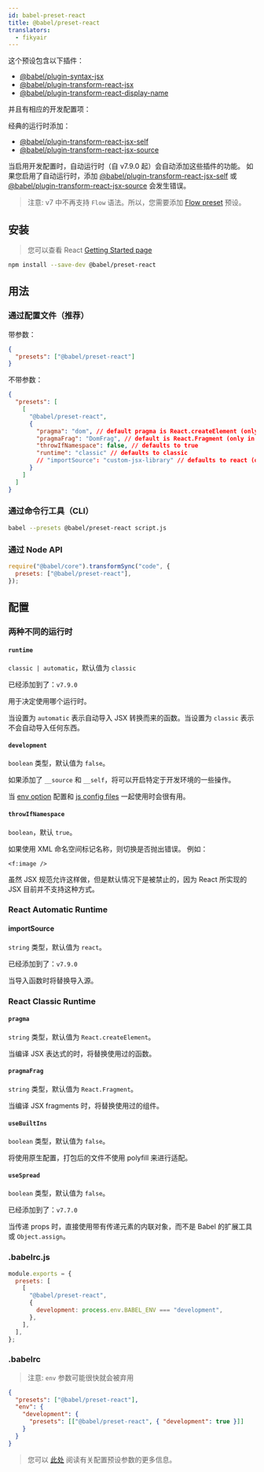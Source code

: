 ```yaml
---
id: babel-preset-react
title: @babel/preset-react
translators:
  - fikyair
---
```


这个预设包含以下插件：

- [@babel/plugin-syntax-jsx](plugin-syntax-jsx.md)
- [@babel/plugin-transform-react-jsx](plugin-transform-react-jsx.md)
- [@babel/plugin-transform-react-display-name](plugin-transform-react-display-name.md)

并且有相应的开发配置项：

经典的运行时添加：

- [@babel/plugin-transform-react-jsx-self](plugin-transform-react-jsx-self.md)
- [@babel/plugin-transform-react-jsx-source](plugin-transform-react-jsx-source.md)

当启用开发配置时，自动运行时（自 v7.9.0 起）会自动添加这些插件的功能。
如果您启用了自动运行时，添加 [@babel/plugin-transform-react-jsx-self](plugin-transform-react-jsx-self.md) 或 [@babel/plugin-transform-react-jsx-source](plugin-transform-react-jsx-source.md) 会发生错误。

> 注意: v7 中不再支持 `Flow` 语法。所以，您需要添加 [Flow preset](preset-flow.md) 预设。

## 安装

> 您可以查看 React [Getting Started page](https://facebook.github.io/react/docs/hello-world.html)

```sh
npm install --save-dev @babel/preset-react
```

## 用法

### 通过配置文件（推荐）

带参数：

```json
{
  "presets": ["@babel/preset-react"]
}
```

不带参数：

```json
{
  "presets": [
    [
      "@babel/preset-react",
      {
        "pragma": "dom", // default pragma is React.createElement (only in classic runtime)
        "pragmaFrag": "DomFrag", // default is React.Fragment (only in classic runtime)
        "throwIfNamespace": false, // defaults to true
        "runtime": "classic" // defaults to classic
        // "importSource": "custom-jsx-library" // defaults to react (only in automatic runtime)
      }
    ]
  ]
}
```

### 通过命令行工具（CLI）

```sh
babel --presets @babel/preset-react script.js
```

### 通过 Node API

```javascript
require("@babel/core").transformSync("code", {
  presets: ["@babel/preset-react"],
});
```

## 配置

### 两种不同的运行时

#### `runtime`

`classic | automatic`，默认值为 `classic`

已经添加到了：`v7.9.0`

用于决定使用哪个运行时。

当设置为 `automatic` 表示自动导入 JSX 转换而来的函数。当设置为 `classic` 表示不会自动导入任何东西。

#### `development`

`boolean` 类型，默认值为 `false`。

如果添加了 `__source` 和 `__self`，将可以开启特定于开发环境的一些操作。

当 [env option](options.md#env) 配置和 [js config files](config-files.md#javascript) 一起使用时会很有用。

#### `throwIfNamespace`

`boolean`，默认 `true`。

如果使用 XML 命名空间标记名称，则切换是否抛出错误。
例如：

    <f:image />

虽然 JSX 规范允许这样做，但是默认情况下是被禁止的，因为 React 所实现的 JSX 目前并不支持这种方式。

### React Automatic Runtime

#### importSource

`string` 类型，默认值为 `react`。

已经添加到了：`v7.9.0`

当导入函数时将替换导入源。

### React Classic Runtime

#### `pragma`

`string` 类型，默认值为 `React.createElement`。

当编译 JSX 表达式的时，将替换使用过的函数。

#### `pragmaFrag`

`string` 类型，默认值为 `React.Fragment`。

当编译 JSX fragments 时，将替换使用过的组件。

#### `useBuiltIns`

`boolean` 类型，默认值为 `false`。

将使用原生配置，打包后的文件不使用 polyfill 来进行适配。

#### `useSpread`

`boolean` 类型，默认值为 `false`。

已经添加到了：`v7.7.0`

当传递 props 时，直接使用带有传递元素的内联对象，而不是 Babel 的扩展工具或 `Object.assign`。

### .babelrc.js

```js
module.exports = {
  presets: [
    [
      "@babel/preset-react",
      {
        development: process.env.BABEL_ENV === "development",
      },
    ],
  ],
};
```

### .babelrc

> 注意: `env` 参数可能很快就会被弃用

```json
{
  "presets": ["@babel/preset-react"],
  "env": {
    "development": {
      "presets": [["@babel/preset-react", { "development": true }]]
    }
  }
}
```

> 您可以 [此处](https://babeljs.io/docs/en/presets#preset-options) 阅读有关配置预设参数的更多信息。
